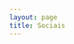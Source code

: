 ```yaml
---
layout: page
title: Sociais
---
```


<section class="social">
    <a href="http://rafaeltavares.co" rel="author"><i class="soc ico www"></i></a>
  <a href="mailto:rafaeltavaresandrade@gmail.com"><i class="soc email"></i></a>
  <a href="https://www.facebook.com/rafael.tavares.andrade"><i class="soc facebook"></i></a>
  <a href="https://twitter.com/rafasmusic"><i class="soc twitter"></i></a>
  <a href="https://plus.google.com/+RafaelTavaresAndrade"><i class="soc google-plus"></i></a>
  <a href="https://github.com/rafastavares"><i class="soc github"></i></a>
</section>